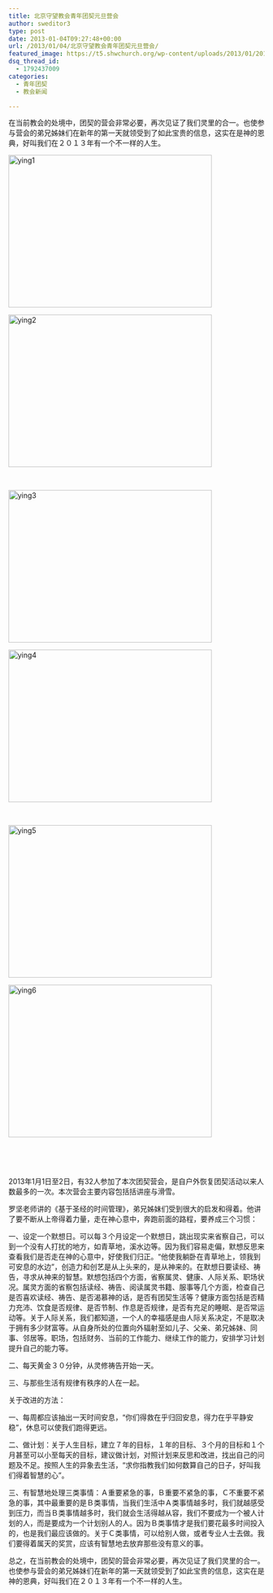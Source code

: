 ```yaml
---
title: 北京守望教会青年团契元旦营会
author: sweditor3
type: post
date: 2013-01-04T09:27:48+00:00
url: /2013/01/04/北京守望教会青年团契元旦营会/
featured_image: https://t5.shwchurch.org/wp-content/uploads/2013/01/20130104172648205-400x288.jpg
dsq_thread_id:
  - 1792437009
categories:
  - 青年团契
  - 教会新闻

---
```

在当前教会的处境中，团契的营会非常必要，再次见证了我们灵里的合一。也使参与营会的弟兄姊妹们在新年的第一天就领受到了如此宝贵的信息，这实在是神的恩典，好叫我们在２０１３年有一个不一样的人生。

<!--more-->

<div id="gallery-1" class="gallery galleryid-1 default columns_2 gallery-columns-2  gallery-size-thumbnail ">
  <dl class="gallery-item gallery-startcol">
    <dt class="gallery-icon">
      <a href="https://t5.shwchurch.org/wp-content/uploads/2013/01/20130104172628396.jpg" title="ying1"> <img src="https://t5.shwchurch.org/wp-content/uploads/2013/01/20130104172628396.jpg" width="400" height="300" title="ying1" class="attachment-thumbnail" alt="ying1" /></a>
    </dt>
  </dl>
  
  <dl class="gallery-item gallery-endcol">
    <dt class="gallery-icon">
      <a href="https://t5.shwchurch.org/wp-content/uploads/2013/01/20130104172632638.jpg" title="ying2"> <img src="https://t5.shwchurch.org/wp-content/uploads/2013/01/20130104172632638.jpg" width="400" height="300" title="ying2" class="attachment-thumbnail" alt="ying2" /></a>
    </dt>
  </dl>
  
  <br class='clear' /> 
  
  <dl class="gallery-item gallery-startcol">
    <dt class="gallery-icon">
      <a href="https://t5.shwchurch.org/wp-content/uploads/2013/01/20130104172636410.jpg" title="ying3"> <img src="https://t5.shwchurch.org/wp-content/uploads/2013/01/20130104172636410.jpg" width="400" height="300" title="ying3" class="attachment-thumbnail" alt="ying3" /></a>
    </dt>
  </dl>
  
  <dl class="gallery-item gallery-endcol">
    <dt class="gallery-icon">
      <a href="https://t5.shwchurch.org/wp-content/uploads/2013/01/20130104172640250.jpg" title="ying4"> <img src="https://t5.shwchurch.org/wp-content/uploads/2013/01/20130104172640250.jpg" width="400" height="300" title="ying4" class="attachment-thumbnail" alt="ying4" /></a>
    </dt>
  </dl>
  
  <br class='clear' /> 
  
  <dl class="gallery-item gallery-startcol">
    <dt class="gallery-icon">
      <a href="https://t5.shwchurch.org/wp-content/uploads/2013/01/2013010417264468.jpg" title="ying5"> <img src="https://t5.shwchurch.org/wp-content/uploads/2013/01/2013010417264468.jpg" width="400" height="300" title="ying5" class="attachment-thumbnail" alt="ying5" /></a>
    </dt>
  </dl>
  
  <dl class="gallery-item gallery-endcol">
    <dt class="gallery-icon">
      <a href="https://t5.shwchurch.org/wp-content/uploads/2013/01/20130104172648205.jpg" title="ying6"> <img src="https://t5.shwchurch.org/wp-content/uploads/2013/01/20130104172648205.jpg" width="400" height="300" title="ying6" class="attachment-thumbnail" alt="ying6" /></a>
    </dt>
  </dl>
  
  <br class='clear' />
</div>

<!-- file gallery output cached on 2019.04.08 @ 19:51:49-->

&nbsp;

2013年1月1日至2日，有32人参加了本次团契营会，是自户外恢复团契活动以来人数最多的一次。本次营会主要内容包括括讲座与滑雪。

罗坚老师讲的《基于圣经的时间管理》，弟兄姊妹们受到很大的启发和得着。他讲了要不断从上帝得着力量，走在神心意中，奔跑前面的路程，要养成三个习惯：

一、设定一个默想日。可以每３个月设定一个默想日，跳出现实来省察自己，可以到一个没有人打扰的地方，如青草地，溪水边等。因为我们容易走偏，默想反思来查看我们是否走在神的心意中，好使我们归正。“他使我躺卧在青草地上，领我到可安息的水边”，创造力和创艺是从上头来的，是从神来的。在默想日要读经、祷告，寻求从神来的智慧。默想包括四个方面，省察属灵、健康、人际关系、职场状况。属灵方面的省察包括读经、祷告、阅读属灵书籍、服事等几个方面，检查自己是否喜欢读经、祷告、是否渴慕神的话，是否有团契生活等？健康方面包括是否精力充沛、饮食是否规律、是否节制、作息是否规律，是否有充足的睡眠、是否常运动等。关于人际关系，我们都知道，一个人的幸福感是由人际关系决定，不是取决于拥有多少财富等。从自身所处的位置向外辐射至如儿子、父亲、弟兄姊妹、同事、邻居等。职场，包括财务、当前的工作能力、继续工作的能力，安排学习计划提升自己的能力等。

二、每天黄金３０分钟，从灵修祷告开始一天。

三、与那些生活有规律有秩序的人在一起。

关于改进的方法：

一、每周都应该抽出一天时间安息，“你们得救在乎归回安息，得力在乎平静安稳”，休息可以使我们跑得更远。

二、做计划：关于人生目标，建立７年的目标，１年的目标、３个月的目标和１个月甚至可以小至每天的目标，建议做计划，对照计划来反思和改进，找出自己的问题及不足。按照人生的异象去生活，“求你指教我们如何数算自己的日子，好叫我们得着智慧的心”。

三、有智慧地处理三类事情：Ａ重要紧急的事，Ｂ重要不紧急的事，Ｃ不重要不紧急的事，其中最重要的是Ｂ类事情，当我们生活中Ａ类事情越多时，我们就越感受到压力，而当Ｂ类事情越多时，我们就会生活得越从容，我们不要成为一个被人计划的人，而是要成为一个计划别人的人。因为Ｂ类事情才是我们要花最多时间投入的，也是我们最应该做的。关于Ｃ类事情，可以给别人做，或者专业人士去做。我们要得着属天的奖赏，应该有智慧地去放弃那些没有意义的事。

总之，在当前教会的处境中，团契的营会非常必要，再次见证了我们灵里的合一。也使参与营会的弟兄姊妹们在新年的第一天就领受到了如此宝贵的信息，这实在是神的恩典，好叫我们在２０１３年有一个不一样的人生。